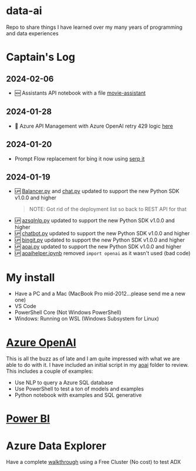 # data-ai
Repo to share things I have learned over my many years of programming and data experiences

# Captain's Log

## 2024-02-06
- 🆕 Assistants API notebook with a file [movie-assistant](aoai/movie-assistant.ipynb)

## 2024-01-28
- 🥵 Azure API Management with Azure OpenAI retry 429 logic [here](aoai/apim.md)

## 2024-01-20
- Prompt Flow replacement for bing it now using [serp it](pflow/README.md)

## 2024-01-19
- 🆙 [Balancer.py](aoai/balancer.py) and [chat.py](aoai/chat.py) updated to support the new Python SDK v1.0.0 and higher
    > NOTE: Got rid of the deployment list so back to REST API for that
- 🆙 [azsqlnlp.py](aoai/azsqlnlp.py) updated to support the new Python SDK v1.0.0 and higher
- 🆙 [chatbot.py](aoai/chatbot.py) updated to support the new Python SDK v1.0.0 and higher
- 🆙 [bingit.py](aoai/bingit.py) updated to support the new Python SDK v1.0.0 and higher
- 🆙 [aoai.py](aoai/aoai.py) updated to support the new Python SDK v1.0.0 and higher
- 🆙 [aoaihelper.ipynb](aoai/aoaihelper.ipynb) removed `import openai` as it wasn't used (bad code)

# My install
- Have a PC and a Mac (MacBook Pro mid-2012...please send me a new one)
- VS Code
- PowerShell Core (Not Windows PowerShell)
- Windows: Running on WSL (Windows Subsystem for Linux)

# [Azure OpenAI](aoai/README.md)
This is all the buzz as of late and I am quite impressed with what we are able to do with it. I have included an initial script in my [aoai](aoai) folder to review. This includes a couple of examples:
- Use NLP to query a Azure SQL database
- Use PowerShell to test a ton of models and examples
- Python notebook with examples and SQL generative

# [Power BI](powerbi/README.md)

# Azure Data Explorer
Have a complete [walkthrough](data-explorer/free-cluster-demo.md) using a Free Cluster (No cost) to test ADX
